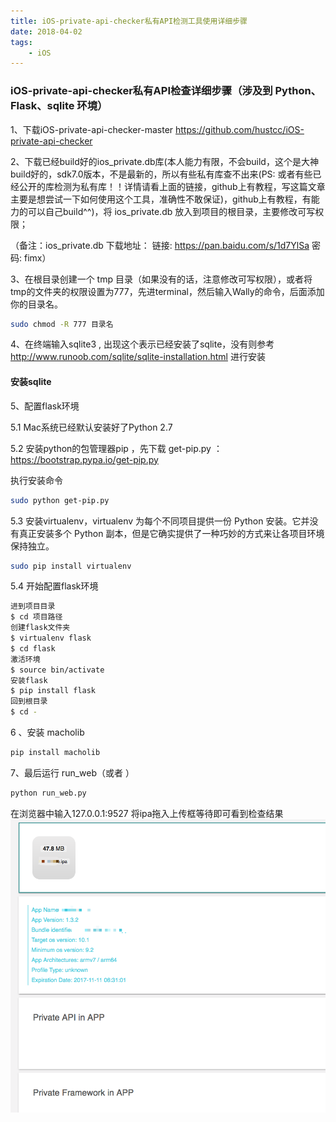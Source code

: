 ```yaml
---
title: iOS-private-api-checker私有API检测工具使用详细步骤
date: 2018-04-02 
tags:
    - iOS
---
```

### iOS-private-api-checker私有API检查详细步骤（涉及到 Python、Flask、sqlite 环境）

1、下载iOS-private-api-checker-master <https://github.com/hustcc/iOS-private-api-checker>

2、下载已经build好的ios_private.db库(本人能力有限，不会build，这个是大神build好的，sdk7.0版本，不是最新的，所以有些私有库查不出来(PS: 或者有些已经公开的库检测为私有库！！详情请看上面的链接，github上有教程，写这篇文章主要是想尝试一下如何使用这个工具，准确性不敢保证)，github上有教程，有能力的可以自己build^^)，将 ios_private.db 放入到项目的根目录，主要修改可写权限；

（备注：ios_private.db 下载地址： 链接: <https://pan.baidu.com/s/1d7YlSa> 密码: fimx）

<!--more-->
3、在根目录创建一个 tmp 目录（如果没有的话，注意修改可写权限），或者将tmp的文件夹的权限设置为777，先进terminal，然后输入Wally的命令，后面添加你的目录名。

``` bash
sudo chmod -R 777 目录名
```

 4、在终端输入sqlite3 , 出现这个表示已经安装了sqlite，没有则参考 <http://www.runoob.com/sqlite/sqlite-installation.html> 进行安装

#### 安装sqlite

5、配置flask环境

5.1 Mac系统已经默认安装好了Python 2.7

5.2 安装python的包管理器pip ，先下载 get-pip.py ： <https://bootstrap.pypa.io/get-pip.py>

执行安装命令

``` bash
sudo python get-pip.py
```

5.3 安装virtualenv，virtualenv 为每个不同项目提供一份 Python 安装。它并没有真正安装多个 Python 副本，但是它确实提供了一种巧妙的方式来让各项目环境保持独立。

``` bash
sudo pip install virtualenv
```

5.4 开始配置flask环境

``` bash
进到项目目录
$ cd 项目路径
创建flask文件夹
$ virtualenv flask
$ cd flask
激活环境
$ source bin/activate
安装flask
$ pip install flask
回到根目录
$ cd -
```

6 、安装 macholib

``` bash
pip install macholib
```

7、最后运行 run_web（或者 ）

``` bash
python run_web.py
```

在浏览器中输入127.0.0.1:9527 将ipa拖入上传框等待即可看到检查结果
![检查结果.png](/assets/img/checker_upload.png)
